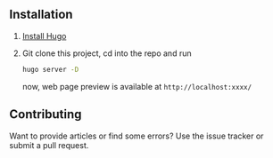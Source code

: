 ## Installation

1. [Install Hugo](https://gohugo.io/getting-started/installing/)

2. Git clone this project, cd into the repo and run

    ```sh
    hugo server -D
    ```

    now, web page preview is available at `http://localhost:xxxx/`

## Contributing

Want to provide articles or find some errors? Use the issue tracker or submit a pull request.
